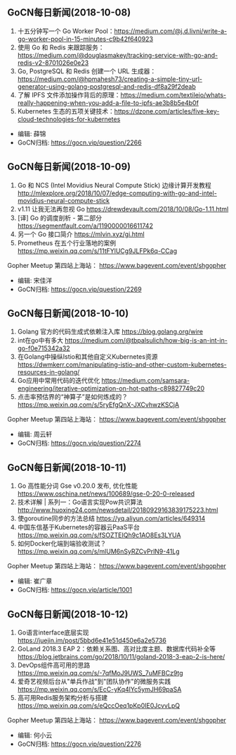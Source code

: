 ## GoCN每日新闻(2018-10-08)

1. 十五分钟写一个 Go Worker Pool：https://medium.com/@j.d.livni/write-a-go-worker-pool-in-15-minutes-c9b42f640923
2. 使用 Go 和 Redis 来跟踪服务：https://medium.com/@douglasmakey/tracking-service-with-go-and-redis-v2-8701026e0e23
3. Go, PostgreSQL 和 Redis 创建一个 URL 生成器： https://medium.com/@hpmahesh73/creating-a-simple-tiny-url-generator-using-golang-postgresql-and-redis-df8a29f2deab
4. 了解 IPFS 文件添加操作背后的原理：https://medium.com/textileio/whats-really-happening-when-you-add-a-file-to-ipfs-ae3b8b5e4b0f
5. Kubernetes 生态的五项关键技术：https://dzone.com/articles/five-key-cloud-technologies-for-kubernetes


- 编辑: 薛锦
- GoCN归档:  https://gocn.vip/question/2266


## GoCN每日新闻(2018-10-09)

1. Go 和 NCS (Intel Movidius Neural Compute Stick) 边缘计算开发教程 http://mlexplore.org/2018/10/07/edge-computing-with-go-and-intel-movidius-neural-compute-stick
2. v1.11 让我无法再忽视 Go  https://drewdevault.com/2018/10/08/Go-1.11.html
3. [译] Go 的调度剖析 - 第二部分 https://segmentfault.com/a/1190000016611742
4. 另一个 Go 接口简介 https://mlvin.xyz/gi.html
5. Prometheus 在五个行业落地的案例 https://mp.weixin.qq.com/s/11tFYlUCg9JLFPk6q-CCag

Gopher Meetup 第四站上海站： https://www.bagevent.com/event/shgopher

- 编辑: 宋佳洋
- GoCN归档: https://gocn.vip/question/2269

## GoCN每日新闻(2018-10-10)

1. Golang 官方的代码生成式依赖注入库 https://blog.golang.org/wire
2. int在go中有多大 https://medium.com/@tbpalsulich/how-big-is-an-int-in-go-f0e715342a32
3. 在Golang中操纵Istio和其他自定义Kubernetes资源 https://dwmkerr.com/manipulating-istio-and-other-custom-kubernetes-resources-in-golang/
4. Go应用中常用代码的迭代优化 https://medium.com/samsara-engineering/iterative-optimization-on-hot-paths-c89827749c20
5. 点击率预估界的“神算子”是如何炼成的？ https://mp.weixin.qq.com/s/5ryEfgQnX-JXCvhwzKSCjA

Gopher Meetup 第四站上海站： https://www.bagevent.com/event/shgopher

- 编辑: 周云轩
- GoCN归档: https://gocn.vip/question/2274


## GoCN每日新闻(2018-10-11)

1. Go 高性能分词 Gse v0.20.0 发布, 优化性能 https://www.oschina.net/news/100689/gse-0-20-0-released
2. 技术详解 | 系列一：Go语言实现Pow共识算法 http://www.huoxing24.com/newsdetail/20180929163839175223.html
3. 使goroutine同步的方法总结 https://yq.aliyun.com/articles/649314
4. 中国东信基于Kubernetes的容器云PaaS平台 https://mp.weixin.qq.com/s/fSOZTEIQh9c1AO8Es3LYUA
5. 如何Docker化端到端验收测试？ https://mp.weixin.qq.com/s/mlUM6nSyRZCvPrlN9-41Lg

Gopher Meetup 第四站上海站： https://www.bagevent.com/event/shgopher

- 编辑: 崔广章
- GoCN归档: https://gocn.vip/article/1001


## GoCN每日新闻(2018-10-12)

1. Go语言interface底层实现 https://juejin.im/post/5bbd6e41e51d450e6a2e5736
2. GoLand 2018.3 EAP 2：依赖关系图、高对比度主题、数据库代码补全等 https://blog.jetbrains.com/go/2018/10/11/goland-2018-3-eap-2-is-here/
3. DevOps组件高可用的思路 https://mp.weixin.qq.com/s/-7qfMoJ9UWS_7uMFBCz9tg
4. 爱奇艺视频后台从"单兵作战"到"团队协作"的微服务实践 https://mp.weixin.qq.com/s/EcC-yKq4lYc5ymJH69paSA
5. 高可用Redis服务架构分析与搭建 https://mp.weixin.qq.com/s/eQccOeq1pKp0IE0JcvvLpQ

Gopher Meetup 第四站上海站： https://www.bagevent.com/event/shgopher

- 编辑: 何小云
- GoCN归档: https://gocn.vip/question/2276